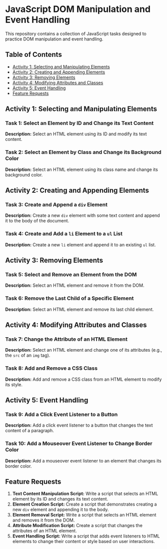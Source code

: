 # JavaScript DOM Manipulation and Event Handling
This repository contains a collection of JavaScript tasks designed to practice DOM manipulation and event handling.

## Table of Contents
- [Activity 1: Selecting and Manipulating Elements](#activity-1-selecting-and-manipulating-elements)
- [Activity 2: Creating and Appending Elements](#activity-2-creating-and-appending-elements)
- [Activity 3: Removing Elements](#activity-3-removing-elements)
- [Activity 4: Modifying Attributes and Classes](#activity-4-modifying-attributes-and-classes)
- [Activity 5: Event Handling](#activity-5-event-handling)
- [Feature Requests](#feature-requests)

## Activity 1: Selecting and Manipulating Elements

### Task 1: Select an Element by ID and Change its Text Content
**Description:** Select an HTML element using its ID and modify its text content.

### Task 2: Select an Element by Class and Change its Background Color
**Description:** Select an HTML element using its class name and change its background color.

## Activity 2: Creating and Appending Elements

### Task 3: Create and Append a `div` Element
**Description:** Create a new `div` element with some text content and append it to the body of the document.

### Task 4: Create and Add a `li` Element to a `ul` List
**Description:** Create a new `li` element and append it to an existing `ul` list.

## Activity 3: Removing Elements

### Task 5: Select and Remove an Element from the DOM
**Description:** Select an HTML element and remove it from the DOM.

### Task 6: Remove the Last Child of a Specific Element
**Description:** Select an HTML element and remove its last child element.

## Activity 4: Modifying Attributes and Classes

### Task 7: Change the Attribute of an HTML Element
**Description:** Select an HTML element and change one of its attributes (e.g., the `src` of an `img` tag).

### Task 8: Add and Remove a CSS Class
**Description:** Add and remove a CSS class from an HTML element to modify its style.

## Activity 5: Event Handling

### Task 9: Add a Click Event Listener to a Button
**Description:** Add a click event listener to a button that changes the text content of a paragraph.

### Task 10: Add a Mouseover Event Listener to Change Border Color
**Description:** Add a mouseover event listener to an element that changes its border color.

## Feature Requests

1. **Text Content Manipulation Script:** Write a script that selects an HTML element by its ID and changes its text content.
2. **Element Creation Script:** Create a script that demonstrates creating a new `div` element and appending it to the body.
3. **Element Removal Script:** Write a script that selects an HTML element and removes it from the DOM.
4. **Attribute Modification Script:** Create a script that changes the attributes of an HTML element.
5. **Event Handling Script:** Write a script that adds event listeners to HTML elements to change their content or style based on user interactions.
